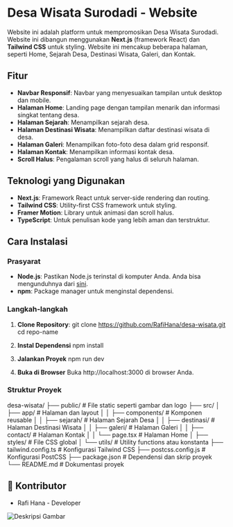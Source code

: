 # Desa Wisata Surodadi - Website

Website ini adalah platform untuk mempromosikan Desa Wisata Surodadi. Website ini dibangun menggunakan **Next.js** (framework React) dan **Tailwind CSS** untuk styling. Website ini mencakup beberapa halaman, seperti Home, Sejarah Desa, Destinasi Wisata, Galeri, dan Kontak.

## Fitur

- **Navbar Responsif**: Navbar yang menyesuaikan tampilan untuk desktop dan mobile.
- **Halaman Home**: Landing page dengan tampilan menarik dan informasi singkat tentang desa.
- **Halaman Sejarah**: Menampilkan sejarah desa.
- **Halaman Destinasi Wisata**: Menampilkan daftar destinasi wisata di desa.
- **Halaman Galeri**: Menampilkan foto-foto desa dalam grid responsif.
- **Halaman Kontak**: Menampilkan informasi kontak desa.
- **Scroll Halus**: Pengalaman scroll yang halus di seluruh halaman.

## Teknologi yang Digunakan

- **Next.js**: Framework React untuk server-side rendering dan routing.
- **Tailwind CSS**: Utility-first CSS framework untuk styling.
- **Framer Motion**: Library untuk animasi dan scroll halus.
- **TypeScript**: Untuk penulisan kode yang lebih aman dan terstruktur.

## Cara Instalasi

### Prasyarat

- **Node.js**: Pastikan Node.js terinstal di komputer Anda. Anda bisa mengunduhnya dari [sini](https://nodejs.org/).
- **npm**: Package manager untuk menginstal dependensi.

### Langkah-langkah

1. **Clone Repository**:
   git clone https://github.com/RafiHana/desa-wisata.git
   cd repo-name

2. **Instal Dependensi**
    npm install

3. **Jalankan Proyek**
    npm run dev

4. **Buka di Browser**
    Buka http://localhost:3000 di browser Anda.

### Struktur Proyek
desa-wisata/
├── public/              # File static seperti gambar dan logo
├── src/
│   ├── app/             # Halaman dan layout
│   │   ├── components/  # Komponen reusable
│   │   ├── sejarah/     # Halaman Sejarah Desa
│   │   ├── destinasi/   # Halaman Destinasi Wisata
│   │   ├── galeri/      # Halaman Galeri
│   │   ├── contact/     # Halaman Kontak
│   │   └── page.tsx     # Halaman Home
│   ├── styles/          # File CSS global
│   └── utils/           # Utility functions atau konstanta
├── tailwind.config.ts   # Konfigurasi Tailwind CSS
├── postcss.config.js    # Konfigurasi PostCSS
├── package.json         # Dependensi dan skrip proyek
└── README.md            # Dokumentasi proyek

## 🤝 Kontributor
- Rafi Hana - Developer

![Deskripsi Gambar](public/homepage.png)